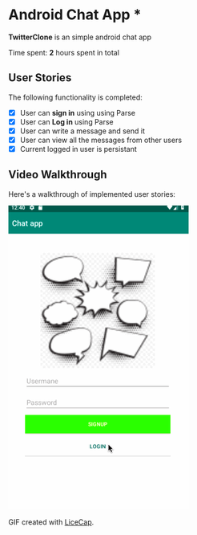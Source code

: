# Android Chat App *

**TwitterClone** is an simple android chat app 

Time spent: **2** hours spent in total

## User Stories

The following functionality is completed:

- [x] User can **sign in** using using Parse
- [x]	User can **Log in** using Parse
- [x] User can write a message and send it
- [x] User can view all the messages from other users
- [x] Current logged in user is persistant

## Video Walkthrough

Here's a walkthrough of implemented user stories:

<img src='Walkthrough.gif' title='Video Walkthrough' width='' alt='Video Walkthrough' />

GIF created with [LiceCap](http://www.cockos.com/licecap/).
